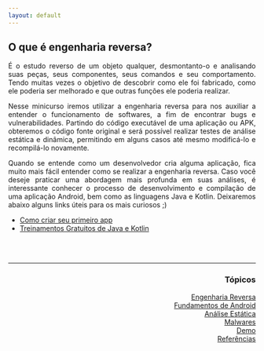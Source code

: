 ```yaml
---
layout: default
---
```


<h2>O que é engenharia reversa?</h2>
<p align="justify">É o estudo reverso de um objeto qualquer, desmontanto-o e analisando suas peças, seus componentes, seus comandos e seu comportamento. Tendo muitas vezes o objetivo de descobrir como ele foi fabricado, como ele poderia ser melhorado e que outras funções ele poderia realizar.</p>
<p align="justify">Nesse minicurso iremos utilizar a engenharia reversa para nos auxiliar a entender o funcionamento de softwares, a fim de encontrar bugs e vulnerabilidades. Partindo do código executável de uma aplicação ou APK, obteremos o código fonte original e será possível realizar testes de análise estática e dinâmica, permitindo em alguns casos até mesmo modificá-lo e recompilá-lo novamente.</p>
<p align="justify"> Quando se entende como um desenvolvedor cria alguma aplicação, fica muito mais fácil entender como se realizar a engenharia reversa. Caso você deseje praticar uma abordagem mais profunda em suas análises, é interessante conhecer o processo de desenvolvimento e compilação de uma aplicação Android, bem como as linguagens Java e Kotlin. Deixaremos abaixo alguns links úteis para os mais curiosos ;)</p>
<ul>
 <li><a href="https://developer.android.com/training/basics/firstapp.html" target="_blank">Como criar seu primeiro app</a></li>
 <li><a href="https://developer.android.com/courses.html" target="_blank">Treinamentos Gratuitos de Java e Kotlin</a></li>
</ul>


<br><br>
<hr />
<h3 align="right">Tópicos</h3>
<ul align="right">
<a href="https://darknenblack.github.io/RevEng-Android/">Engenharia Reversa</a><br>
<a href="https://darknenblack.github.io/RevEng-Android/fundamentos.html">Fundamentos de Android</a><br>
<a href="https://darknenblack.github.io/RevEng-Android/estatica.html">Análise Estática</a><br>
<a href="https://darknenblack.github.io/RevEng-Android/malware.html">Malwares</a><br>
<a href="https://darknenblack.github.io/RevEng-Android/demo.html">Demo</a><br>
<a href="https://darknenblack.github.io/RevEng-Android/ref.html">Referências</a><br>
</ul>

